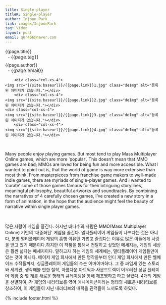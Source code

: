 ```yaml
---
title: Single-player
titleK: Single-player
author: Injoon Park
link: images/InjoonPark
tag: Video
layout: post
email: qkr466@naver.com
---	
```


<div class="container">

<div class="deDep">
{{page.title}}<br>
<p style="font-size:15px; margin:0px; padding:0px 0px 0px 8px; margin:0px 0px 8px 0px;">- {{page.tag}}</p>
{{page.author}}<br>
<p style="font-size:15px; margin:0px; padding:0px 0px 0px 8px;">- {{page.email}}</p>
</div>


<div class="row" class="imgcolor">
	
		<div class="col-xs-4">
	<img src="{{site.baseurl}}/{{page.link}}1.jpg" class="deImg" alt="등록된 이미지가 없습니다."></div>
		<div class="col-xs-4">
	<img src="{{site.baseurl}}/{{page.link}}2.jpg" class="deImg" alt="등록된 이미지가 없습니다."></div>
	<div class="col-xs-4">
	<img src="{{site.baseurl}}/{{page.link}}3.jpg" class="deImg" alt="등록된 이미지가 없습니다."></div>
		<div class="col-xs-4">
	<img src="{{site.baseurl}}/{{page.link}}4.jpg" class="deImg" alt="등록된 이미지가 없습니다."></div>
	
</div>
<br>

<div class="det lato">



Many people enjoy playing games. But most tend to play Mass Multiplayer Online games, which are more ‘popular’. This doesn’t mean that MMO games are bad; MMOs are loved for being fun and more accessible. What I wanted to point out is, that the world of game is way more extensive than most think. From masterpieces from franchise game makers to well-made indie games, there are myriads of single-player games. And I wanted to ‘curate’ some of those games famous for their intriguing storylines, meaningful philosophy, beautiful artworks and soundtracks. By combining the narratives of 4 carefully chosen games, I’ve created a new story in a form of animation, in the hope that the audience might feel the beauty of narrative within single player games.



</div>

<br>

<div class="noto">

많은 사람이 게임을 즐긴다. 하지만 대다수의 사람은 MMO(Mass Multiplayer Online) 기반의 ‘대중화된’ 게임을 즐긴다. 멀티플레이어 게임들이 나쁘다는 것은 아니다, 분명 멀티플레이어 게임의 흥행 이유엔 가볍고 즐겁다는 이유로 많은 이들에게 사랑을 받고 있기 때문이다.하지만 이 작품을 통해서 전달하고 싶었던 메세지는, 게임의 세상은 훨씬 넓다는 메세지이다. 말하고자 하는 게임의 세계에는, 멀티플레이어 게임들만이 있는 것이 아니다. 메이저 게임 회사에서 만든 명작들부터 인디 게임 회사에서 만든 웰메이드 수작들까지, 싱글플레이어 게임들의 수는 어마어마하다. 그 중 짜임새 있는 스토리와 세계관, 생각해볼 만한 철학, 아름다운 아트웍과 사운드트랙이 어우러진 싱글 플레이어 게임 중 몇 개를 새로운 형태의 큐레이팅을 통해 재조명하고 하고 싶었다. 4개의 게임을 선별하여, 각 게임의 내러티브를 엮어 애니메이션이라는 형태의 새로운 내러티브를 창조하여, 이 게임들이 지닌 내러티브의 매력을 관객들이 느끼도록 하였다.


</div>
{% include footer.html %} 
